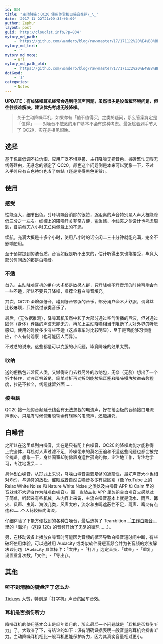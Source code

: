 ```yaml
---
id: 834
title: "主动降噪：QC20 使用体验和白噪音推荐\_\_"
date: '2017-11-22T21:09:35+08:00'
author: Zephur
layout: post
guid: 'http://cloudlet.info/?p=834'
mytory_md_path:
    - 'https://github.com/wandero/blog/raw/master/17/171122%20%E4%B8%BB%E5%8A%A8%E9%99%8D%E5%99%AA%20QC20%20%E4%BD%BF%E7%94%A8%E4%BD%93%E9%AA%8C%E5%92%8C%E7%99%BD%E5%99%AA%E9%9F%B3%E6%8E%A8%E8%8D%90.md'
mytory_md_text:
    - ''
mytory_md_mode:
    - url
mytory_md_path_old:
    - 'https://github.com/wandero/blog/raw/master/17/171122%20%E4%B8%BB%E5%8A%A8%E9%99%8D%E5%99%AA%20QC20%20%E4%BD%BF%E7%94%A8%E4%BD%93%E9%AA%8C%E5%92%8C%E7%99%BD%E5%99%AA%E9%9F%B3%E6%8E%A8%E8%8D%90.md'
dotGood:
    - '1'
categories:
    - Notes
---
```


**UPDATE：有线降噪耳机经常会遇到电流声问题，虽然很多是设备和环境问题，但往往很难解决，建议优先考虑无线降噪。**

> 关于主动降噪耳机，如果你有「值不值得买」之类的疑问，那么答案肯定是「值得」——对噪音不敏感的用户基本不会有这种考虑。最近趁着剁手节入了 QC20，实在是相见恨晚。

<!-- more -->

## 选择

基于佩戴低调不拉仇恨、应用广泛不惧寒暑、主打降噪无视音色、搬砖繁忙无暇无线等理由，无悬念的锁定了 QC20。颜色这个问题倒是本来可以犹豫一下，不过入手时只有白色特价也省了纠结（还是觉得黑色更赞）。

## 使用

### 感受

性能强大，细节出色。对环境噪音消除的很赞，近距离的声音特别是人声大概能降低三分之一左右。线控上的降噪开关非常方便，鲨鱼鳍、小线夹之类设计也考虑周到，目前每天八小时无任何佩戴上的不适。

续航，充满大概是十多个小时，使用八小时的话空闲二三十分钟就能充满，完全不影响使用。

至于通常提到的渣音质，音盲如我是听不出来的，估计听得出来也能接受，毕竟大部分时间放的都是白噪音。

### 不适

首先，主动降噪耳机的用户大多都是敏感人群，只开降噪不开音乐的时候可能会有一些不适，所以不要只开降噪，推荐全程白噪音填充。

其次，QC20 会增强低音，碰到低音较强的音乐，部分用户会不大舒服，调增益比较麻烦，只好跳过该类音乐了。

最后，（无依据推测），降噪耳机虽然中和了大部分通过空气传播的声波，但对通过固体（身体）传播的声波无能无力，再加上主动降噪相当于阻断了人对外界的听觉感知，使用的时候多少有些不适（这点乘车时比较明显），至于是否能够习惯适应，个人有待观察（也可能因人而异）。

不过总的说来，这些都是可以克服的小问题，毕竟降噪的效果太赞。

### 收纳

送的便携包非常反人类，又懒得专门去找另外的收纳包，无奈（无脑）想出了一个折中操作，对齐耳机首尾，简单对折再对折到能放把耳塞和降噪模块放进去的程度，拉链不拉全，线缆就留外面……

### 接电脑

QC20 接一般的音频延长线会有无法忽视的电流声，好在前面板的音频接口电流声很小，只是有时候使用滚轮会有轻微的电流声，还能接受。

## 白噪音

之所以在这里单列白噪音，实在是只有配上白噪音，QC20 的降噪功能才能称得上完全体，耳机对人声过滤不足、降噪带来的莫名压迫和不适这些问题也都会被完全掩盖。想象一下，身处闹室却仿佛置身遗世孤岛的你，专注地工作，专注地学习，专注地发呆……

具体到白噪音，从形式上来说，降噪白噪音需要足够的遮蔽性，最好声音大小也相对均匀，与通常的放松、催眠或者自然白噪音多少有些区别（像 YouTube 上的 Relax White Noise 和 Nature White Noise 之类以及白噪音 APP 如 Calm 里的音效就不大适合作为降噪白噪音）。而一些站点和 APP 里的组合白噪音又感觉过于简单，听起来有些机械。从内容上来说，主流白噪音基本上就是流水、雨声、篝火、风声、虫鸣、海浪几类，风声太吵，流水和虫鸣遮蔽性不足，雨声、篝火有点违和……个人比较倾向海浪。

仔细体验了下能方便找到的各种白噪音，最后选择了 Teambition [「工作白噪音」](https://www.teambition.com/nature/)里的「海洋」（这段 120s 的音频开始了无尽的循环……）。

另，在移动设备上播放白噪音时可能因为音频的循环导致白噪音短时间中断，有些破坏使用体验，可以通过用 Audacity 或类似软件将短音频合并为长音频的方法解决该问题（Audacity 具体操作：「文件」-「打开」选定音频，「效果」-「重复」设置重复次数，「文件」-「导出」）。

## 其他

### 听不到清脆的键盘声了怎么办

[Tickeys](http://www.yingdev.com/projects/tickeys) 大赞，特别是「打字机」声音的回车音效。

### 耳机是否损伤听力

降噪耳机的使用基本会上是经年累月的，那么最后一个问题就是「耳机是否损伤听力」了。大致查了下，有结论的如下：没有明确证据表明一般音量的耳机会损害听力。主动降噪耳机相比一般耳机更能保护听力，因为其真实音量相对更小。